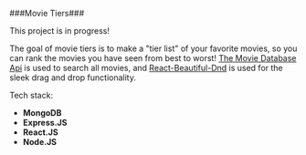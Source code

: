 ###Movie Tiers###

This project is in progress!

The goal of movie tiers is to make a "tier list" of your favorite movies, so you can rank the movies you have seen from best to worst! [The Movie Database Api](https://www.themoviedb.org/documentation/api "The Movie Database Api") is used to search all movies, and [React-Beautiful-Dnd](https://github.com/atlassian/react-beautiful-dnd "React-Beautiful-Dnd") is used  for the sleek drag and drop functionality.

Tech stack:
- **MongoDB**
- **Express.JS**
- **React.JS**
- **Node.JS**